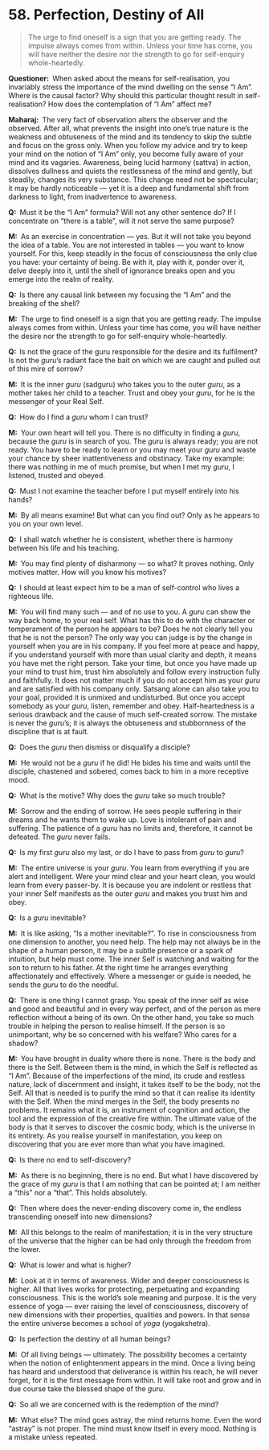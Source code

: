 # 58. Perfection, Destiny of All

>The urge to find oneself is a sign that you are getting ready. 
The impulse always comes from within. 
Unless your time has come, you will have neither the desire nor the strength to go for self-enquiry whole-heartedly.

**Questioner:**&ensp;When asked about the means for self-realisation, you invariably stress the importance of the mind dwelling on the sense “I Am”. 
Where is the causal factor? 
Why should this particular thought result in self-realisation? 
How does the contemplation of “I Am” affect me?

**Maharaj:**&ensp;The very fact of observation alters the observer and the observed. After all, what prevents the insight into one’s true nature is the weakness and obtuseness of the mind and its tendency to skip the subtle and focus on the gross only. When you follow my advice and try to keep your mind on the notion of “I Am” only, you become fully aware of your mind and its vagaries. Awareness, being lucid harmony (<span data-tippy-content="Being, existence, true essence. In <em>yoga</em> the quality of purity or goodness.">sattva</span>) in action, dissolves dullness and quiets the restlessness of the mind and gently, but steadily, changes its very substance. This change need not be spectacular; it may be hardly noticeable — yet it is a deep and fundamental shift from darkness to light, from inadvertence to awareness.

**Q:**&ensp;Must it be the “I Am” formula? Will not any other sentence do? If I concentrate on “there is a table”, will it not serve the same purpose?

**M:**&ensp;As an exercise in concentration — yes. 
But it will not take you beyond the idea of a table. 
You are not interested in tables — you want to know yourself. 
For this, keep steadily in the focus of consciousness the only clue you have: your certainty of being. 
Be with it, play with it, ponder over it, delve deeply into it, until the shell of ignorance breaks open and you emerge into the realm of reality.

**Q:**&ensp;Is there any causal link between my focusing the “I Am” and the breaking of the shell?

**M:**&ensp;The urge to find oneself is a sign that you are getting ready. 
The impulse always comes from within. 
Unless your time has come, you will have neither the desire nor the strength to go for self-enquiry whole-heartedly.

**Q:**&ensp;Is not the grace of the <span data-tippy-content="Spiritual teacher, preceptor.">guru</span> responsible for the desire and its fulfilment? 
Is not the *guru*’s radiant face the bait on which we are caught and pulled out of this mire of sorrow?

**M:**&ensp;It is the inner *guru* (<span data-tippy-content="The true spiritual teacher.">sadguru</span>) who takes you to the outer *guru*, as a mother takes her child to a teacher. 
Trust and obey your *guru*, for he is the messenger of your Real Self.

**Q:**&ensp;How do I find a *guru* whom I can trust?

**M:**&ensp;Your own heart will tell you. 
There is no difficulty in finding a *guru*, because the *guru* is in search of you. 
The *guru* is always ready; you are not ready. 
You have to be ready to learn or you may meet your *guru* and waste your chance by sheer inattentiveness and obstinacy. 
Take my example: there was nothing in me of much promise, but when I met my *guru*, I listened, trusted and obeyed.

**Q:**&ensp;Must I not examine the teacher before I put myself entirely into his hands?

**M:**&ensp;By all means examine! 
But what can you find out? 
Only as he appears to you on your own level.

**Q:**&ensp;I shall watch whether he is consistent, whether there is harmony between his life and his teaching.

**M:**&ensp;You may find plenty of disharmony — so what? 
It proves nothing. 
Only motives matter. 
How will you know his motives?

**Q:**&ensp;I should at least expect him to be a man of self-control who lives a righteous life.

**M:**&ensp;You will find many such — and of no use to you. 
A *guru* can show the way back home, to your real self. 
What has this to do with the character or temperament of the person he appears to be? 
Does he not clearly tell you that he is not the person? 
The only way you can judge is by the change in yourself when you are in his company. 
If you feel more at peace and happy, if you understand yourself with more than usual clarity and depth, it means you have met the right person. 
Take your time, but once you have made up your mind to trust him, trust him absolutely and follow every instruction fully and faithfully. 
It does not matter much if you do not accept him as your *guru* and are satisfied with his company only. 
<span data-tippy-content="Association with the true and the wise people.">Satsang</span> alone can also take you to your goal, provided it is unmixed and undisturbed. 
But once you accept somebody as your *guru*, listen, remember and obey. 
Half-heartedness is a serious drawback and the cause of much self-created sorrow. 
The mistake is never the *guru*’s; it is always the obtuseness and stubbornness of the discipline that is at fault.

**Q:**&ensp;Does the *guru* then dismiss or disqualify a disciple?

**M:**&ensp;He would not be a *guru* if he did! 
He bides his time and waits until the disciple, chastened and sobered, comes back to him in a more receptive mood.

**Q:**&ensp;What is the motive? 
Why does the *guru* take so much trouble?

**M:**&ensp;Sorrow and the ending of sorrow. 
He sees people suffering in their dreams and he wants them to wake up. 
Love is intolerant of pain and suffering. 
The patience of a *guru* has no limits and, therefore, it cannot be defeated. 
The *guru* never fails.

**Q:**&ensp;Is my first *guru* also my last, or do I have to pass from *guru* to *guru*?

**M:**&ensp;The entire universe is your *guru*. 
You learn from everything if you are alert and intelligent. 
Were your mind clear and your heart clean, you would learn from every passer-by. 
It is because you are indolent or restless that your inner Self manifests as the outer *guru* and makes you trust him and obey.

**Q:**&ensp;Is a *guru* inevitable?

**M:**&ensp;It is like asking, “Is a mother inevitable?”. 
To rise in consciousness from one dimension to another, you need help. 
The help may not always be in the shape of a human person, it may be a subtle presence or a spark of intuition, but help must come. 
The inner Self is watching and waiting for the son to return to his father. 
At the right time he arranges everything affectionately and effectively. 
Where a messenger or guide is needed, he sends the *guru* to do the needful.

**Q:**&ensp;There is one thing I cannot grasp. 
You speak of the inner self as wise and good and beautiful and in every way perfect, and of the person as mere reflection without a being of its own. 
On the other hand, you take so much trouble in helping the person to realise himself. 
If the person is so unimportant, why be so concerned with his welfare? 
Who cares for a shadow?

**M:**&ensp;You have brought in duality where there is none. 
There is the body and there is the Self. 
Between them is the mind, in which the Self is reflected as “I Am”. 
Because of the imperfections of the mind, its crude and restless nature, lack of discernment and insight, it takes itself to be the body, not the Self. 
All that is needed is to purify the mind so that it can realise its identity with the Self. 
When the mind merges in the Self, the body presents no problems. 
It remains what it is, an instrument of cognition and action, the tool and the expression of the creative fire within. 
The ultimate value of the body is that it serves to discover the cosmic body, which is the universe in its entirety. 
As you realise yourself in manifestation, you keep on discovering that you are ever more than what you have imagined.

**Q:**&ensp;Is there no end to self-discovery?

**M:**&ensp;As there is no beginning, there is no end. 
But what I have discovered by the grace of my *guru* is that I am nothing that can be pointed at; I am neither a “this” nor a “that”. 
This holds absolutely.

**Q:**&ensp;Then where does the never-ending discovery come in, the endless transcending oneself into new dimensions?

**M:**&ensp;All this belongs to the realm of manifestation; it is in the very structure of the universe that the higher can be had only through the freedom from the lower.

**Q:**&ensp;What is lower and what is higher?

**M:**&ensp;Look at it in terms of awareness. 
Wider and deeper consciousness is higher. 
All that lives works for protecting, perpetuating and expanding consciousness. 
This is the world’s sole meaning and purpose. 
It is the very essence of <span data-tippy-content="One of the six systems of the Hindu philosophy (from <em>yoj</em>, to yoke or join). <em>Yoga</em> teaches the means by which the individual spirit (<em>jivatma</em>) can be joined or united with the universal spirit (<em>Paramatma</em>).">yoga</span> — ever raising the level of consciousness, discovery of new dimensions with their properties, qualities and powers. 
In that sense the entire universe becomes a school of *yoga* (<span data-tippy-content="The field for <em>yoga</em>, the physical body in a philosophical sense (<em>kshetra</em>, field).">yogakshetra</span>).

**Q:**&ensp;Is perfection the destiny of all human beings?

**M:**&ensp;Of all living beings — ultimately. 
The possibility becomes a certainty when the notion of enlightenment appears in the mind. 
Once a living being has heard and understood that deliverance is within his reach, he will never forget, for it is the first message from within. 
It will take root and grow and in due course take the blessed shape of the *guru*.

**Q:**&ensp;So all we are concerned with is the redemption of the mind?

**M:**&ensp;What else? The mind goes astray, the mind returns home. Even the word “astray” is not proper. The mind must know itself in every mood. Nothing is a mistake unless repeated.

<script>
export default {
  props: ["slot-key"],
  mounted () {
    tippy("[data-tippy-content]", {allowHTML: true});
  }
}
</script>
